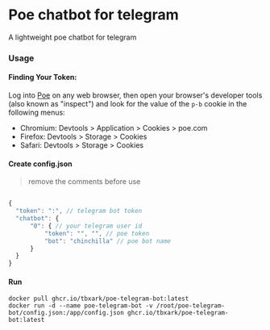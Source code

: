 # Poe chatbot for telegram

A lightweight poe chatbot for telegram  


### Usage

#### Finding Your Token:

Log into [Poe](https://poe.com/) on any web browser, then open your browser's developer tools (also known as "inspect") and look for the value of the `p-b` cookie in the following menus:

- Chromium: Devtools > Application > Cookies > poe.com
- Firefox: Devtools > Storage > Cookies
- Safari: Devtools > Storage > Cookies


#### Create config.json
> remove the comments before use
```js

{
  "token": ":", // telegram bot token
  "chatbot": {
      "0": { // your telegram user id
          "token": "", "", // poe token
          "bot": "chinchilla" // poe bot name
      }
  }
}
```

#### Run

```shell
docker pull ghcr.io/tbxark/poe-telegram-bot:latest
docker run -d --name poe-telegram-bot -v /root/poe-telegram-bot/config.json:/app/config.json ghcr.io/tbxark/poe-telegram-bot:latest
```

